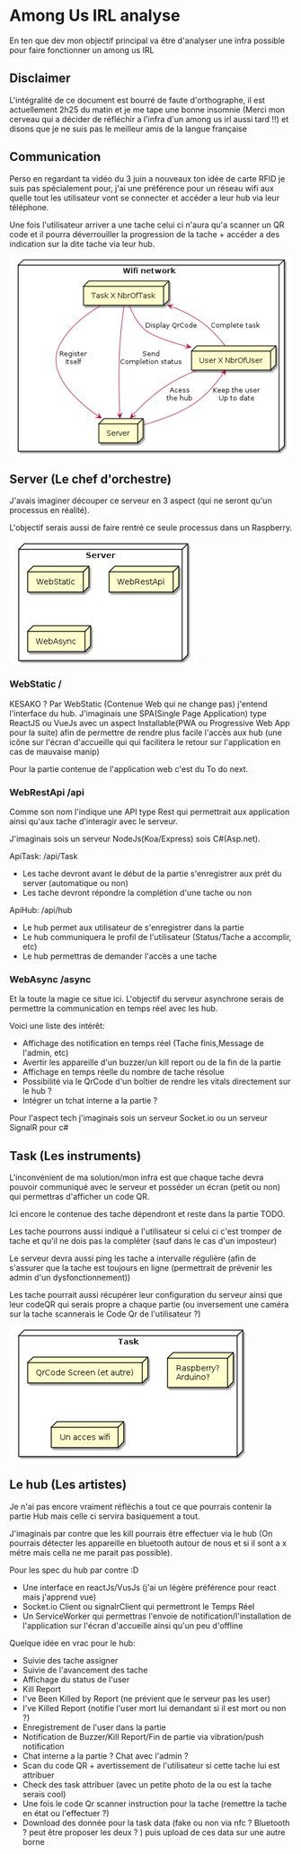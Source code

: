 # Among Us IRL analyse

En ten que dev mon objectif principal va être d'analyser une infra possible pour faire fonctionner un among us IRL

## Disclaimer

L'intégralité de ce document est bourré de faute d'orthographe, il est actuellement 2h25 du matin et je me tape une bonne insomnie (Merci mon cerveau qui a décider de réfléchir a l'infra d'un among us irl aussi tard !!) et disons que je ne suis pas le meilleur amis de la langue française

## Communication

Perso en regardant ta vidéo du 3 juin a nouveaux ton idée de carte RFID je suis pas spécialement pour, j'ai une préférence pour un réseau wifi aux quelle tout les utilisateur vont se connecter et accéder a leur hub via leur téléphone.

Une fois l'utilisateur arriver a une tache celui ci n'aura qu'a scanner un QR code et il pourra déverrouiller la progression de la tache + accéder a des indication sur la dite tache via leur hub.

![Infra](./out/Schema/infra/infra.png)

## Server (Le chef d'orchestre)

J'avais imaginer découper ce serveur en 3 aspect (qui ne seront qu'un processus en réalité).

L'objectif serais aussi de faire rentré ce seule processus dans un Raspberry.

![Server](./out/Schema/server/server.png)

### WebStatic /

KESAKO ? Par WebStatic (Contenue Web qui ne change pas) j'entend l'interface du hub. J'imaginais une SPA(Single Page Application) type ReactJS ou VueJs avec un aspect Installable(PWA ou Progressive Web App pour la suite) afin de permettre de rendre plus facile l'accès aux hub (une icône sur l'écran d'accueille qui qui facilitera le retour sur l'application en cas de mauvaise manip)

Pour la partie contenue de l'application web c'est du To do next.

### WebRestApi /api

Comme son nom l'indique une API type Rest qui permettrait aux application ainsi qu'aux tache d'interagir avec le serveur.

J'imaginais sois un serveur NodeJs(Koa/Express) sois C#(Asp.net).

ApiTask: /api/Task

- Les tache devront avant le début de la partie s'enregistrer aux prét du server (automatique ou non)
- Les tache devront répondre la complétion d'une tache ou non

ApiHub: /api/hub

- Le hub permet aux utilisateur de s'enregistrer dans la partie
- Le hub communiquera le profil de l'utilisateur (Status/Tache a accomplir, etc)
- Le hub permettras de demander l'accès a une tache

### WebAsync /async

Et la toute la magie ce situe ici. L'objectif du serveur asynchrone serais de permettre la communication en temps réel avec les hub.

Voici une liste des intérêt:

- Affichage des notification en temps réel (Tache finis,Message de l'admin, etc)
- Avertir les appareille d'un buzzer/un kill report ou de la fin de la partie
- Affichage en temps réelle du nombre de tache résolue
- Possibilité via le QrCode d'un boîtier de rendre les vitals directement sur le hub ?
- Intégrer un tchat interne a la partie ?

Pour l'aspect tech j'imaginais sois un serveur Socket.io ou un serveur SignalR pour c#

## Task (Les instruments)

L'inconvénient de ma solution/mon infra est que chaque tache devra pouvoir communiqué avec le serveur et posséder un écran (petit ou non) qui permettras d'afficher un code QR.

Ici encore le contenue des tache dépendront et reste dans la partie TODO.

Les tache pourrons aussi indiqué a l'utilisateur si celui ci c'est tromper de tache et qu'il ne dois pas la compléter (sauf dans le cas d'un imposteur)

Le serveur devra aussi ping les tache a intervalle régulière (afin de s'assurer que la tache est toujours en ligne (permettrait de prévenir les admin d'un dysfonctionnement))

Les tache pourrait aussi récupérer leur configuration du serveur ainsi que leur codeQR qui serais propre a chaque partie (ou inversement une caméra sur la tache scannerais le Code Qr de l'utilisateur ?)

![Task](./out/Schema/task/task.png)

## Le hub (Les artistes)

Je n'ai pas encore vraiment réfléchis a tout ce que pourrais contenir la partie Hub mais celle ci servira basiquement a tout.

J'imaginais par contre que les kill pourrais être effectuer via le hub (On pourrais détecter les appareille en bluetooth autour de nous et si il sont a x métre mais cella ne me parait pas possible).

Pour les spec du hub par contre :D

- Une interface en reactJs/VusJs (j'ai un légère préférence pour react mais j'apprend vue)
- Socket.io Client ou signalrClient qui permettront le Temps Réel
- Un ServiceWorker qui permettras l'envoie de notification/l'installation de l'application sur l'écran d'accueille ainsi qu'un peu d'offline

Quelque idée en vrac pour le hub:

- Suivie des tache assigner
- Suivie de l'avancement des tache
- Affichage du status de l'user
- Kill Report
- I've Been Killed by Report (ne prévient que le serveur pas les user)
- I've Killed Report (notifie l'user mort lui demandant si il est mort ou non ?)
- Enregistrement de l'user dans la partie
- Notification de Buzzer/Kill Report/Fin de partie via vibration/push notification
- Chat interne a la partie ? Chat avec l'admin ?
- Scan du code QR + avertissement de l'utilisateur si cette tache lui est attribuer
- Check des task attribuer (avec un petite photo de la ou est la tache serais cool)
- Une fois le code Qr scanner instruction pour la tache (remettre la tache en état ou l'effectuer ?)
- Download des donnée pour la task data (fake ou non via nfc ? Bluetooth ? peut être proposer les deux ? ) puis upload de ces data sur une autre borne
